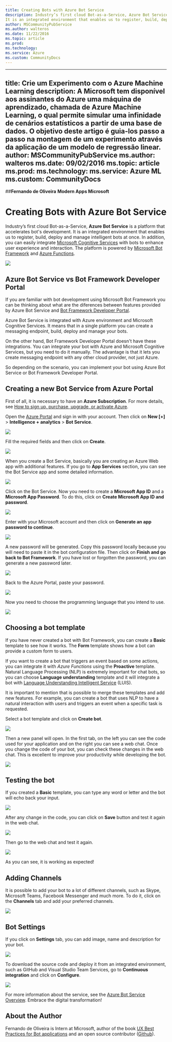 ```yaml
---
title: Creating Bots with Azure Bot Service
description: Industry’s first cloud Bot-as-a-Service, Azure Bot Service is a platform that accelerates bot's development. 
It is an integrated environment that enables us to register, build, deploy and manage intelligent bots at once. 
author: MSCommunityPubService
ms.author: walteros
ms.date: 11/22/2016
ms.topic: article
ms.prod: 
ms.technology: 
ms.service: Azure
ms.custom: CommunityDocs
---
```


---
title: Crie um Experimento com o Azure Machine Learning
description: A Microsoft tem disponível aos assinantes do Azure uma máquina de aprendizado, chamada de Azure Machine Learning, o qual permite simular uma infinidade de cenários estatísticos a partir de uma base de dados. O objetivo deste artigo é guia-los passo a passo na montagem de um experimento através da aplicação de um modelo de regressão linear.
author: MSCommunityPubService
ms.author: walteros
ms.date: 09/02/2016
ms.topic: article
ms.prod: 
ms.technology: 
ms.service: Azure ML
ms.custom: CommunityDocs
---

##**Fernando de Oliveira**
**Modern Apps Microsoft**

# Creating Bots with Azure Bot Service

Industry’s first cloud Bot-as-a-Service, **Azure Bot Service** is a platform that accelerates bot's development. 
It is an integrated environment that enables us to register, build, deploy and manage intelligent bots at once. 
In addition, you can easily integrate [Microsoft Cognitive Services](https://www.microsoft.com/cognitive-services) 
with bots to enhance user experience and interaction. 
The platform is powered by [Microsoft Bot Framework](https://docs.botframework.com/en-us/) and 
[Azure Functions](https://azure.microsoft.com/en-us/blog/introducing-azure-functions/).

![](./img/azure-bot-service-001.jpg) 

## Azure Bot Service vs Bot Framework Developer Portal

If you are familiar with bot development using Microsoft Bot Framework you can be thinking about what are the diferences 
between features provided by Azure Bot Service and [Bot Framework Developer Portal](https://dev.botframework.com/).

Azure Bot Service is integrated with Azure environment and Microsoft Cognitive Services. 
It means that in a single platform you can create a messaging endpoint, build, deploy and manage your bots. 

On the other hand, Bot Framework Developer Portal doesn't have these integrations. 
You can integrate your bot with Azure and Microsoft Cognitive Services, but you need to do it manually. 
The advantage is that it lets you create messaging endpoint with any other cloud provider, not just Azure.

So depending on the scenario, you can implement your bot using Azure Bot Service or Bot Framework Developer Portal.

## Creating a new Bot Service from Azure Portal

First of all, it is necessary to have an **Azure Subscription**. 
For more details, see [How to sign up, purchase, upgrade, or activate Azure](https://docs.microsoft.com/en-us/azure/billing-buy-sign-up-azure-subscription).

Open the [Azure Portal](https://portal.azure.com) and sign in with your account. Then click on **New [+]** > **Intelligence + analytics** > **Bot Service**.

![](./img/azure-bot-service-002.JPG) 

Fill the required fields and then click on **Create**.

![](./img/azure-bot-service-003.JPG)

When you create a Bot Service, basically you are creating an Azure Web app with additional features. 
If you go to **App Services** section, you can see the Bot Service app and some detailed information.

![](./img/azure-bot-service-004.JPG)

Click on the Bot Service. Now you need to create a **Microsoft App ID** and a **Microsoft App Password**. 
To do this, click on **Create Microsoft App ID and password**. 

![](./img/azure-bot-service-005.JPG)

Enter with your Microsoft account and then click on **Generate an app password to continue**.

![](./img/azure-bot-service-006.JPG)

A new password will be generated. Copy this password locally because you will need to paste it in the bot configuration file. 
Then click on **Finish and go back to Bot Framework**. If you have lost or forgotten the password, you can generate a new password later.

![](./img/azure-bot-service-007.JPG)

Back to the Azure Portal, paste your password.

![](./img/azure-bot-service-008.JPG)

Now you need to choose the programming language that you intend to use.

![](./img/azure-bot-service-009.JPG)

## Choosing a bot template

If you have never created a bot with Bot Framework, you can create a **Basic** template to see how it works. 
The **Form** template shows how a bot can provide a custom form to users. 

If you want to create a bot that triggers an event based on some actions, you can integrate it with *Azure Functions* using the **Proactive** template. 
Natural Language Processing (NLP) is extremely important for chat bots, so you can choose **Language understanding** template and it will integrate a bot with 
[Language Understanding Intelligent Service](https://www.microsoft.com/cognitive-services/en-us/language-understanding-intelligent-service-luis) (LUIS). 

It is important to mention that is possible to merge these templates and add new features. 
For example, you can create a bot that uses NLP to have a natural interaction with users and triggers an event when a specific task is requested.

Select a bot template and click on **Create bot**.

![](./img/azure-bot-service-010.JPG)

Then a new panel will open. 
In the first tab, on the left you can see the code used for your application and on the right you can see a web chat. 
Once you change the code of your bot, you can check these changes in the web chat. 
This is excellent to improve your productivity while developing the bot.

![](./img/azure-bot-service-011.JPG)

## Testing the bot

If you created a **Basic** template, you can type any word or letter and the bot will echo back your input.

![](./img/azure-bot-service-012.JPG)

After any change in the code, you can click on **Save** button and test it again in the web chat.

![](./img/azure-bot-service-013.JPG)

Then go to the web chat and test it again.

![](./img/azure-bot-service-014.JPG)

As you can see, it is working as expected!

## Adding Channels

It is possible to add your bot to a lot of different channels, such as Skype, Microsoft Teams, Facebook Messenger and much more. 
To do it, click on the **Channels** tab and add your preferred channels. 

![](./img/azure-bot-service-015.JPG)

## Bot Settings

If you click on **Settings** tab, you can add image, name and description for your bot.

![](./img/azure-bot-service-016.JPG)

To download the source code and deploy it from an integrated environment, such as GitHub and Visual Studio Team Services, 
go to **Continuous integration** and click on **Configure**.

![](./img/azure-bot-service-017.JPG)

For more information about the service, see the [Azure Bot Service Overview](https://docs.botframework.com/en-us/azure-bot-service/). 
Embrace the digital transformation!

## About the Author

Fernando de Oliveira is Intern at Microsoft, 
author of the book [UX Best Practices for Bot applications](https://aka.ms/ux-chatbots) 
and an open source contributor ([Github](https://github.com/fernandobrs)).
